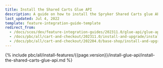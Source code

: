 ```yaml
---
title: Install the Shared Carts Glue API
description: A guide on how to install the Spryker Shared Carts glue API feature in to your projects.
last_updated: Jul 4, 2022
template: feature-integration-guide-template
redirect_from:
  - /docs/scos/dev/feature-integration-guides/202311.0/glue-api/glue-api-shared-carts-feature-integration.html  
  - /docs/pbc/all/cart-and-checkout/202311.0/install-and-upgrade/install-glue-api/install-the-shared-carts-glue-api.html
  - /docs/pbc/all/cart-and-checkout/202204.0/base-shop/install-and-upgrade/install-glue-api/install-the-shared-carts-glue-api.html
---
```


{% include pbc/all/install-features/{{page.version}}/install-glue-api/install-the-shared-carts-glue-api.md %} <!-- To edit, see /_includes/pbc/all/install-features/202311.0/install-glue-api/install-the-shared-carts-glue-api.md -->
